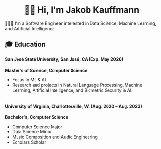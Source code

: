 <h1 style="text-align: center;">👋🏻 Hi, I'm Jakob Kauffmann</h1>
<p>👨🏼&zwj;💻 I'm a Software Engineer interested in Data Science, Machine Learning, and Artificial Intelligence</p>
<h2>🎓 Education</h2>
<h4>San Jos&eacute; State University, San Jos&eacute;, CA (Exp. May 2026)</h4>
<p style="text-align: left;"><strong>Master's of Science, Computer Science</strong></p>
<ul>
<li style="text-align: left;">Focus in ML &amp; AI</li>
<li style="text-align: left;">Research and projects in Natural Language Processing, Machine Learning, Artificial Intelligence, and Biometric Security in AI.</li>
</ul>
<h4 style="text-align: left;"><br />University of Virginia, Charlottesville, VA (Aug. 2020 &ndash; Aug. 2023)</h4>
<p style="text-align: left;"><strong>Bachelor's, Computer Science</strong></p>
<ul>
<li>Computer Science Major</li>
<li>Data Science Minor</li>
<li>Music Composition and Audio Engineering&nbsp;</li>
<li style="text-align: left;">Echolars Scholar&nbsp;</li>
</ul>
<!--⚙️ I've worked on a wide range of projects-->

<!--
**JakobKauffmann/JakobKauffmann** is a ✨ _special_ ✨ repository because its `README.md` (this file) appears on your GitHub profile.

Here are some ideas to get you started:

- 🔭 I’m currently working on ...
- 🌱 I’m currently learning ...
- 👯 I’m looking to collaborate on ...
- 🤔 I’m looking for help with ...
- 💬 Ask me about ...
- 📫 How to reach me: ...
- 😄 Pronouns: ...
- ⚡ Fun fact: ...
-->

